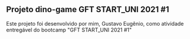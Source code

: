 ## Projeto dino-game GFT START_UNI 2021 #1

Este projeto foi desenvolvido por mim, Gustavo Eugênio, como atividade entregável do bootcamp "GFT START_UNI 2021 #1"